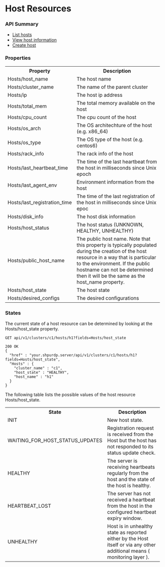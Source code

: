 <!---
Licensed to the Apache Software Foundation (ASF) under one or more
contributor license agreements. See the NOTICE file distributed with
this work for additional information regarding copyright ownership.
The ASF licenses this file to You under the Apache License, Version 2.0
(the "License"); you may not use this file except in compliance with
the License. You may obtain a copy of the License at

http://www.apache.org/licenses/LICENSE-2.0

Unless required by applicable law or agreed to in writing, software
distributed under the License is distributed on an "AS IS" BASIS,
WITHOUT WARRANTIES OR CONDITIONS OF ANY KIND, either express or implied.
See the License for the specific language governing permissions and
limitations under the License.
-->

# Host Resources
 
 
### API Summary

- [List hosts](hosts.md)
- [View host information](hosts-host.md)
- [Create host](create-host.md)

### Properties

<table>
  <tr>
    <th>Property</th>
    <th>Description</th>
  </tr>
  <tr>
    <td>Hosts/host_name</td>
    <td>The host name</td>  
  </tr>
  <tr>
    <td>Hosts/cluster_name</td>
    <td>The name of the parent cluster</td>  
  </tr>
  <tr>
    <td>Hosts/ip</td>
    <td>The host ip address</td>  
  </tr>
  <tr>
    <td>Hosts/total_mem</td>
    <td>The total memory available on the host</td>  
  </tr>
  <tr>
    <td>Hosts/cpu_count</td>
    <td>The cpu count of the host</td>  
  </tr>
  <tr>
    <td>Hosts/os_arch</td>
    <td>The OS architechture of the host (e.g. x86_64)</td>  
  </tr>
  <tr>
    <td>Hosts/os_type</td>
    <td>The OS type of the host (e.g. centos6)</td>  
  </tr>
  <tr>
    <td>Hosts/rack_info</td>
    <td>The rack info of the host</td>  
  </tr>
  <tr>
    <td>Hosts/last_heartbeat_time</td>
    <td>The time of the last heartbeat from the host in milliseconds since Unix epoch</td>  
  </tr>
  <tr>
    <td>Hosts/last_agent_env</td>
    <td>Environment information from the host</td>  
  </tr>
  <tr>
    <td>Hosts/last_registration_time</td>
    <td>The time of the last registration of the host in milliseconds since Unix epoc</td>  
  </tr>
  <tr>
    <td>Hosts/disk_info</td>
    <td>The host disk information</td>
  </tr>
  <tr>
    <td>Hosts/host_status</td>
    <td>The host status (UNKNOWN, HEALTHY, UNHEALTHY)</td>  
  </tr>
  <tr>
    <td>Hosts/public_host_name</td>
    <td>The public host name.  Note that this property is typically populated during the creation of the host resource in a way that is particular to the environment.  If the public hostname can not be determined then it will be the same as the host_name property. </td>  
  </tr>
  <tr>
    <td>Hosts/host_state</td>
    <td>The host state</td>  
  </tr>
  <tr>
    <td>Hosts/desired_configs</td>
    <td>The desired configurations</td>  
  </tr>
</table>

### States

The current state of a host resource can be determined by looking at the Hosts/host_state property.


    GET api/v1/clusters/c1/hosts/h1?fields=Hosts/host_state

    200 OK
    {
      "href" : "your.shpurdp.server/api/v1/clusters/c1/hosts/h1?fields=Hosts/host_state",
      "Hosts" : {
        "cluster_name" : "c1",
        "host_state" : "HEALTHY",
        "host_name" : "h1"
      } 
    }

The following table lists the possible values of the host resource Hosts/host_state.
<table>
  <tr>
    <th>State</th>
    <th>Description</th>
  </tr>
  <tr>
    <td>INIT</td>
    <td>New host state.</td>  
  </tr>
  <tr>
    <td>WAITING_FOR_HOST_STATUS_UPDATES</td>
    <td>Registration request is received from the Host but the host has not responded to its status update check.</td>  
  </tr>
  <tr>
    <td>HEALTHY</td>
    <td>The server is receiving heartbeats regularly from the host and the state of the host is healthy.</td>  
  </tr>
  <tr>
    <td>HEARTBEAT_LOST</td>
    <td>The server has not received a heartbeat from the host in the configured heartbeat expiry window.</td>  
  </tr>
  <tr>
    <td>UNHEALTHY</td>
    <td>Host is in unhealthy state as reported either by the Host itself or via any other additional means ( monitoring layer ).</td>  
  </tr>
</table>

